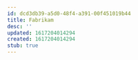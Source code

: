 ```yaml
---
id: dcd3db39-a5d0-48f4-a391-00f451019b44
title: Fabrikam
desc: ''
updated: 1617204014294
created: 1617204014294
stub: true
---
```


